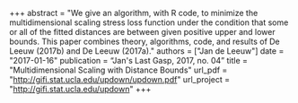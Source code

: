 +++
abstract = "We give an algorithm, with R code, to minimize the multidimensional scaling stress loss function under the condition that some or all of the fitted distances are between given positive upper and lower bounds. This paper combines theory, algorithms, code, and results of De Leeuw (2017b) and De Leeuw (2017a)."
authors = ["Jan de Leeuw"]
date = "2017-01-16"
publication = “Jan's Last Gasp, 2017, no. 04”
title = "Multidimensional Scaling with Distance Bounds"
url_pdf = "http://gifi.stat.ucla.edu/updown/updown.pdf"
url_project = "http://gifi.stat.ucla.edu/updown"
+++

